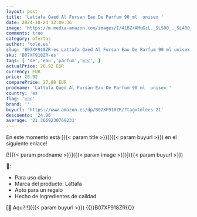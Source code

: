 ```yaml
---
layout: post
title: 'Lattafa Qaed Al Fursan Eau De Parfum 90 ml  unisex '
date: 2024-10-24 12:09:36
image: 'https://m.media-amazon.com/images/I/41BZ+AMuGiL._SL500_._SL400_.jpg'
comments: true
category: ofertas
author: 'tole.es'
slug: 'B07XF918ZR-es Lattafa Qaed Al Fursan Eau De Parfum 90 ml unisex'
sku: 'B07XF918ZR-es'
tags: [ 'de','eau','parfum','🇪🇸', ]
actualPrice: 20.92 EUR
currency: EUR
price: 20.92
comparePrice: 27.88 EUR
prodname: 'Lattafa Qaed Al Fursan Eau De Parfum 90 ml  unisex '
country: 'es'
flag: '🇪🇸'
brand: ''
buyurl: 'https://www.amazon.es/dp/B07XF918ZR/?tag=tolees-21'
descuento: '24.96'
average: '21.3669230769231'
---
```


En este momento está [{{< param title >}}]({{< param buyurl >}}) en el siguiente enlace!

[![{{< param prodname >}}]({{< param image >}})]({{< param buyurl >}})

🔎:

- Para uso diario
- Marca del producto: Lattafa
- Apto para un regalo
- Hecho de ingredientes de calidad

[🛒 Aquí!!!]({{< param buyurl >}})
{{<world>}}B07XF918ZR{{</world>}}
